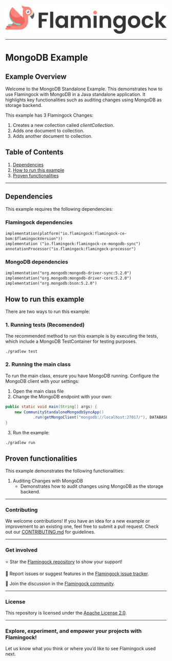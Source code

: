 ![Header Image](../../misc/logo-with-text.png)
___

# MongoDB Example

## Example Overview

Welcome to the MongoDB Standalone Example. This demonstrates how to use Flamingock with MongoDB in a Java
standalone application. It highlights key functionalities such as auditing changes using MongoDB as storage backend.

This example has 3 Flamingock Changes:
1. Creates a new collection called *clientCollection*.
2. Adds one document to collection.
3. Adds another document to collection.

## Table of Contents

1. [Dependencies](#dependencies)
2. [How to run this example](#how-to-run-this-example)
3. [Proven functionalities](#proven-functionalities)

---

## Dependencies

This example requires the following dependencies:
### Flamingock dependencies
    implementation(platform("io.flamingock:flamingock-ce-bom:$flamingockVersion"))
    implementation ("io.flamingock:flamingock-ce-mongodb-sync")
    annotationProcessor("io.flamingock:flamingock-processor")

### MongoDB dependencies
    implementation("org.mongodb:mongodb-driver-sync:5.2.0")
    implementation("org.mongodb:mongodb-driver-core:5.2.0")
    implementation("org.mongodb:bson:5.2.0")

## How to run this example

There are two ways to run this example:

### 1. Running tests (Recomended)
The recommended method to run this example is by executing the tests, which include a MongoDB TestContainer for testing
purposes.
```shell
./gradlew test
```

### 2. Running the main class
To run the main class, ensure you have MongoDB running. Configure the MongoDB client with your settings:
1. Open the main class file
2. Change the MongoDB endpoint with your own:
```java
public static void main(String[] args) {
    new CommunityStandaloneMongodbSyncApp()
            .run(getMongoClient("mongodb://localhost:27017/"), DATABASE_NAME); // Set your MongoDB endpoint
}
```
3. Run the example:
```shell
./gradlew run
```

## Proven functionalities

This example demonstrates the following functionalities:
1. Auditing Changes with MongoDB
   - Demonstrates how to audit changes using MongoDB as the storage backend.

___

### Contributing
We welcome contributions! If you have an idea for a new example or improvement to an existing one, feel free to submit a
pull request. Check out our [CONTRIBUTING.md](../../CONTRIBUTING.md) for guidelines.

___

### Get involved
⭐ Star the [Flamingock repository](https://github.com/mongock/flamingock-project) to show your support!

🐞 Report issues or suggest features in the [Flamingock issue tracker](https://github.com/mongock/flamingock-project/issues).

💬 Join the discussion in the [Flamingock community](https://github.com/mongock/flamingock-project/discussions).

___

### License
This repository is licensed under the [Apache License 2.0](../../LICENSE.md).

___

### Explore, experiment, and empower your projects with Flamingock!
Let us know what you think or where you’d like to see Flamingock used next.
